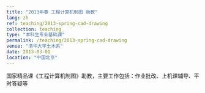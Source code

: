 ```yaml
---
title: "2013年春 工程计算机制图 助教"
lang: zh
ref: teaching/2013-spring-cad-drawing
collection: teaching
type: "本科生专业基础课"
permalink: /teaching/2013-spring-cad-drawing
venue: "清华大学土木系"
date: 2013-03-01
location: "中国北京"
---
```


国家精品课《工程计算机制图》助教，主要工作包括：作业批改、上机课辅导、平时答疑等